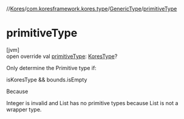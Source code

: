 //[Kores](../../../index.md)/[com.koresframework.kores.type](../index.md)/[GenericType](index.md)/[primitiveType](primitive-type.md)

# primitiveType

[jvm]\
open override val [primitiveType](primitive-type.md): [KoresType](../-kores-type/index.md)?

Only determine the Primitive type if:

isKoresType && bounds.isEmpty

Because

Integer<T> is invalid and List<T> has no primitive types because List is not a wrapper type.
